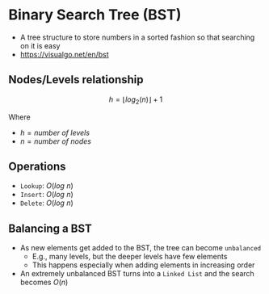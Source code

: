# Binary Search Tree (BST)

- A tree structure to store numbers in a sorted fashion so that searching on it is easy
- <https://visualgo.net/en/bst>

## Nodes/Levels relationship

$$h = \lfloor log_2(n) \rfloor + 1$$

Where

- $h = number\ of\ levels$
- $n = number\ of\ nodes$

## Operations

- `Lookup`: $O(log\ n)$
- `Insert`: $O(log\ n)$
- `Delete`: $O(log\ n)$

## Balancing a BST

- As new elements get added to the BST, the tree can become `unbalanced`
  - E.g., many levels, but the deeper levels have few elements
  - This happens especially when adding elements in increasing order
- An extremely unbalanced BST turns into a `Linked List` and the search becomes $O(n)$
